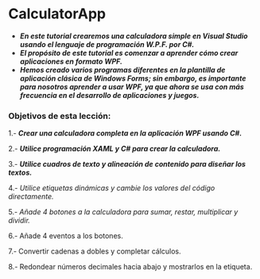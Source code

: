# CalculatorApp

- **_En este tutorial crearemos una calculadora simple en Visual Studio usando el lenguaje de programación W.P.F. por C#._**
- **_El propósito de este tutorial es comenzar a aprender cómo crear aplicaciones en formato WPF._**
- **_Hemos creado varios programas diferentes en la plantilla de aplicación clásica de Windows Forms; sin embargo, es importante para nosotros aprender a usar WPF, ya que ahora se usa con más frecuencia en el desarrollo de aplicaciones y juegos._**

### Objetivos de esta lección:

1.- **_Crear una calculadora completa en la aplicación WPF usando C#._**

2.- **_Utilice programación XAML y C# para crear la calculadora._**

3.- **_Utilice cuadros de texto y alineación de contenido para diseñar los textos._**

4.- _Utilice etiquetas dinámicas y cambie los valores del código directamente._

5.- _Añade 4 botones a la calculadora para sumar, restar, multiplicar y dividir._

6.- Añade 4 eventos a los botones.

7.- Convertir cadenas a dobles y completar cálculos.

8.- Redondear números decimales hacia abajo y mostrarlos en la etiqueta.
